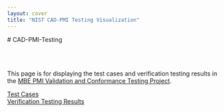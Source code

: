 ```yaml
---
layout: cover
title: "NIST CAD-PMI Testing Visualization"
---
```

<section class="home home-title" markdown="1">
# CAD-PMI-Testing
</section>

<section class="home home-about" markdown="1">
<div class="section-container" markdown="1">
<div class="section-content" markdown="1">

<br><br>

This page is for displaying the test cases and verification testing results in the <A HREF="http://go.usa.gov/mGVm">MBE PMI Validation and Conformance Testing Project</A>.
<P>
<a href="models.html">Test Cases</a>
<BR>
<a href="results.html">Verification Testing Results</a>
</div>
</div>
</section>
